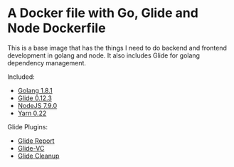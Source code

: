 A Docker file with Go, Glide and Node Dockerfile
===============================================

This is a base image that has the things I need to do backend and frontend development in golang and node. It also includes Glide for golang dependency management.

Included:
* [Golang 1.8.1](https://golang.org/)
* [Glide 0.12.3](https://github.com/Masterminds/glide)
* [NodeJS 7.9.0](https://nodejs.org/en/)
* [Yarn 0.22](https://yarnpkg.com/)

Glide Plugins:
* [Glide Report](https://github.com/Masterminds/glide-report)
* [Glide-VC](https://github.com/sgotti/glide-vc)
* [Glide Cleanup](https://github.com/ngdinhtoan/glide-cleanup)


